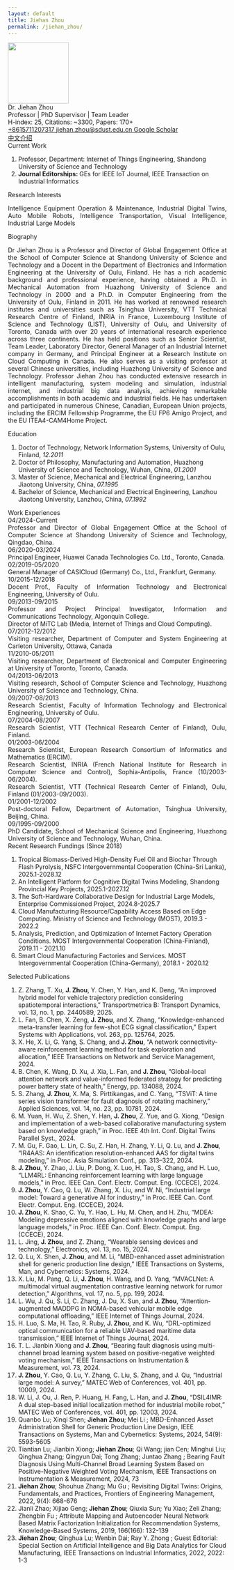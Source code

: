 ```yaml
---
layout: default
title: Jiehan Zhou
permalink: /jiehan_zhou/
---
```


<div class="container mt-3">
  <div class="text-center">
    <img
      class="rounded-circle border shadow"
      height="140px"
      width="140px"
      src="{{ '/assets/imgs/jiehan.jpg' | relative_url }}"
    />
    <div class="fs-4 fw-bold">Dr. Jiehan Zhou</div>
    <div class="fs-6 fw-semibold text-secondary">
      Professor | PhD Supervisor | Team Leader
    </div>
    <div class="fs-6 fw-light text-secondary">
      H-index: 25, Citations: ~3300, Papers: 170+
    </div>
    <div class="btn-group mt-2 gap-3">
      <a href="tel:+8615711207317" class="text-decoration-none">
        <i class="bi bi-telephone-fill"></i> +8615711207317
      </a>
      <a href="mailto:jiehan.zhou@sdust.edu.cn" class="text-decoration-none">
        <i class="bi bi-envelope-at-fill"></i> jiehan.zhou@sdust.edu.cn
      </a>
      <a
        href="https://scholar.google.com/citations?user=Elzkz90AAAAJ"
        class="text-decoration-none"
        target="blank"
      >
        <i class="bi bi-mortarboard-fill"></i> Google Scholar
      </a>
    </div>
  </div>
  <div class="text-center mt-2">
    <a
      href="http://cise.sdust.edu.cn/home/Page/teacher_detail/catId/30/id/2343.html"
      target="_blank"
      class="btn btn-sm btn-outline-primary"
    >
      中文介绍
    </a>
  </div>
  <div class="fs-4 fw-semibold border-bottom mt-3">
    <i class="bi bi-building-check"></i>
    Current Work
  </div>
  <ol class="list-group-numbered mt-3">
    <li class="list-group-item mb-2">
      Professor, Department: Internet of Things Engineering, Shandong University
      of Science and Technology
    </li>
    <li class="list-group-item mb-2">
      <b class="fs-6 fw-semibold">Journal Editorships: </b> GEs for IEEE IoT
      Journal, IEEE Transaction on Industrial Informatics
    </li>
  </ol>
  <div class="fs-4 fw-semibold border-bottom">
    <i class="bi bi-lightbulb"></i>
    Research Interests
  </div>
  <p class="mt-3" style="text-align: justify">
    Intelligence Equipment Operation & Maintenance, Industrial Digital Twins,
    Auto Mobile Robots, Intelligence Transportation, Visual Intelligence,
    Industrial Large Models
  </p>
  <div class="fs-4 fw-semibold border-bottom">
    <i class="bi bi-info-circle"></i>
    Biography
  </div>
  <p class="mt-3" style="text-align: justify">
    Dr Jiehan Zhou is a Professor and Director of Global Engagement Office at
    the School of Computer Science at Shandong University of Science and
    Technology and a Docent in the Department of Electronics and Information
    Engineering at the University of Oulu, Finland. He has a rich academic
    background and professional experience, having obtained a Ph.D. in
    Mechanical Automation from Huazhong University of Science and Technology in
    2000 and a Ph.D. in Computer Engineering from the University of Oulu,
    Finland in 2011. He has worked at renowned research institutes and
    universities such as Tsinghua University, VTT Technical Research Centre of
    Finland, INRIA in France, Luxembourg Institute of Science and Technology
    (LIST), University of Oulu, and University of Toronto, Canada with over 20
    years of international research experience across three continents. He has
    held positions such as Senior Scientist, Team Leader, Laboratory Director,
    General Manager of an Industrial Internet company in Germany, and Principal
    Engineer at a Research Institute on Cloud Computing in Canada. He also
    serves as a visiting professor at several Chinese universities, including
    Huazhong University of Science and Technology. Professor Jiehan Zhou has
    conducted extensive research in intelligent manufacturing, system modeling
    and simulation, industrial internet, and industrial big data analysis,
    achieving remarkable accomplishments in both academic and industrial fields.
    He has undertaken and participated in numerous Chinese, Canadian, European
    Union projects, including the ERCIM Fellowship Programme, the EU FP6 Amigo
    Project, and the EU ITEA4-CAM4Home Project.
  </p>
  <div class="fs-4 fw-semibold border-bottom">
    <i class="bi bi-journal-plus"></i>
    Education
  </div>
  <ol class="list-group-numbered mt-3">
    <li class="list-group-item mb-1">
      Doctor of Technology, Network Information Systems, University of Oulu,
      Finland, <i>12.2011</i>
    </li>
    <li class="list-group-item mb-1">
      Doctor of Philosophy, Manufacturing and Automation, Huazhong University of
      Science and Technology, Wuhan, China,
      <i>01.2001</i>
    </li>
    <li class="list-group-item mb-1">
      Master of Science, Mechanical and Electrical Engineering, Lanzhou Jiaotong
      University, China, <i>07.1995</i>
    </li>
    <li class="list-group-item mb-1">
      Bachelor of Science, Mechanical and Electrical Engineering, Lanzhou
      Jiaotong University, Lanzhou, China,
      <i>07.1992</i>
    </li>
  </ol>
  <div class="fs-4 fw-semibold border-bottom">
    <i class="bi bi-briefcase"></i>
    Work Experiences
  </div>
  <div class="row mt-3" style="text-align: justify">
    <div class="col-2 mb-1">04/2024-Current</div>
    <div class="col-10 mb-1">
      Professor and Director of Global Engagement Office at the School of
      Computer Science at Shandong University of Science and Technology,
      Qingdao, China.
    </div>
    <div class="col-2 mb-1">06/2020-03/2024</div>
    <div class="col-10 mb-1">
      Principal Engineer, Huawei Canada Technologies Co. Ltd., Toronto, Canada.
    </div>
    <div class="col-2 mb-1">02/2019-05/2020</div>
    <div class="col-10 mb-1">
      General Manager of CASICloud (Germany) Co., Ltd., Frankfurt, Germany.
    </div>
    <div class="col-2 mb-1">10/2015-12/2018</div>
    <div class="col-10 mb-1">
      Docent Prof., Faculty of Information Technology and Electronical
      Engineering, University of Oulu.
    </div>
    <div class="col-2 mb-1">09/2013-09/2015</div>
    <div class="col-10 mb-1">
      Professor and Project Principal Investigator, Information and
      Communications Technology, Algonquin College.
      <br />
      Director of MiTC Lab (Media, Internet of Things and Cloud Computing).
    </div>
    <div class="col-2 mb-1">07/2012-12/2012</div>
    <div class="col-10 mb-1">
      Visiting researcher, Department of Computer and System Engineering at
      Carleton University, Ottawa, Canada
    </div>
    <div class="col-2 mb-1">11/2010-05/2011</div>
    <div class="col-10 mb-1">
      Visiting researcher, Department of Electronical and Computer Engineering
      at University of Toronto, Toronto, Canada.
    </div>
    <div class="col-2 mb-1">04/2013-06/2013</div>
    <div class="col-10 mb-1">
      Visiting research, School of Computer Science and Technology, Huazhong
      University of Science and Technology, China.
    </div>
    <div class="col-2 mb-1">09/2007-08/2013</div>
    <div class="col-10 mb-1">
      Research Scientist, Faculty of Information Technology and Electronical
      Engineering, University of Oulu.
    </div>
    <div class="col-2 mb-1">07/2004-08/2007</div>
    <div class="col-10 mb-1">
      Research Scientist, VTT (Technical Research Center of Finland), Oulu,
      Finland.
    </div>
    <div class="col-2 mb-1">01/2003-06/2004</div>
    <div class="col-10 mb-1">
      Research Scientist, European Research Consortium of Informatics and
      Mathematics (ERCIM).
      <br />
      Research Scientist, INRIA (French National Institute for Research in
      Computer Science and Control), Sophia-Antipolis, France (10/2003-06/2004).
      <br />
      Research Scientist, VTT (Technical Research Center of Finland), Oulu,
      Finland (01/2003-09/2003).
    </div>
    <div class="col-2 mb-1">01/2001-12/2002</div>
    <div class="col-10 mb-1">
      Post-doctoral Fellow, Department of Automation, Tsinghua University,
      Beijing, China.
    </div>
    <div class="col-2 mb-1">09/1995-09/2000</div>
    <div class="col-10 mb-1">
      PhD Candidate, School of Mechanical Science and Engineering, Huazhong
      University of Science and Technology, Wuhan, China.
    </div>
  </div>

  <div class="fs-4 fw-semibold border-bottom">
    <i class="bi bi-easel"></i>
    Recent Research Fundings (Since 2018)
  </div>
  <ol class="list-group-numbered mt-3">
    <li class="list-group-item mb-1">
      Tropical Biomass-Derived High-Density Fuel Oil and Biochar Through Flash
      Pyrolysis, NSFC Intergovernmental Cooperation (China-Sri Lanka),
      2025.1-2028.12
    </li>
    <li class="list-group-item mb-1">
      An Intelligent Platform for Cognitive Digital Twins Modeling, Shandong
      Provincial Key Projects, 2025.1-2027.12
    </li>
    <li class="list-group-item mb-1">
      The Soft-Hardware Collaborative Design for Industrial Large Models,
      Enterprise Commissioned Project, 2024.8-2025.7
    </li>
    <li class="list-group-item mb-1">
      Cloud Manufacturing Resource/Capability Access Based on Edge Computing.
      Ministry of Science and Technology (MOST), 2019.3 - 2022.2
    </li>
    <li class="list-group-item mb-1">
      Analysis, Prediction, and Optimization of Internet Factory Operation
      Conditions. MOST Intergovernmental Cooperation (China-Finland), 2019.11 -
      2021.10
    </li>
    <li class="list-group-item mb-1">
      Smart Cloud Manufacturing Factories and Services. MOST Intergovernmental
      Cooperation (China-Germany), 2018.1 - 2020.12
    </li>
  </ol>

  <div class="fs-4 fw-semibold border-bottom">
    <i class="bi bi-book"></i>
    Selected Publications
  </div>

  <ol class="list-group-numbered mt-3">
    <li class="list-group-item mb-1">
      Z. Zhang, T. Xu, <b>J. Zhou</b>, Y. Chen, Y. Han, and K. Deng, “An
      improved hybrid model for vehicle trajectory prediction considering
      spatiotemporal interactions,” Transportmetrica B: Transport Dynamics, vol.
      13, no. 1, pp. 2440589, 2025.
    </li>
    <li class="list-group-item mb-1">
      L. Fan, B. Chen, X. Zeng, <b>J. Zhou</b>, and X. Zhang,
      “Knowledge-enhanced meta-transfer learning for few-shot ECG signal
      classification,” Expert Systems with Applications, vol. 263, pp. 125764,
      2025.
    </li>
    <li class="list-group-item mb-1">
      X. He, X. Li, G. Yang, S. Chang, and <b>J. Zhou</b>, “A network
      connectivity-aware reinforcement learning method for task exploration and
      allocation,” IEEE Transactions on Network and Service Management, 2024.
    </li>
    <li class="list-group-item mb-1">
      B. Chen, K. Wang, D. Xu, J. Xia, L. Fan, and <b>J. Zhou</b>, “Global-local
      attention network and value-informed federated strategy for predicting
      power battery state of health,” Energy, pp. 134088, 2024.
    </li>
    <li class="list-group-item mb-1">
      S. Zhang, <b>J. Zhou</b>, X. Ma, S. Pirttikangas, and C. Yang, “TSViT: A
      time series vision transformer for fault diagnosis of rotating machinery,”
      Applied Sciences, vol. 14, no. 23, pp. 10781, 2024.
    </li>
    <li class="list-group-item mb-1">
      M. Yuan, H. Wu, Z. Shen, Y. Han, <b>J. Zhou</b>, Z. Yue, and G. Xiong,
      “Design and implementation of a web-based collaborative manufacturing
      system based on knowledge graph,” in Proc. IEEE 4th Int. Conf. Digital
      Twins Parallel Syst., 2024.
    </li>
    <li class="list-group-item mb-1">
      M. Gu, F. Gao, L. Lin, C. Su, Z. Han, H. Zhang, Y. Li, Q. Lu, and
      <b>J. Zhou</b>, “IR4AAS: An identification resolution-enhanced AAS for
      digital twins modeling,” in Proc. Asia Simulation Conf., pp. 313–322,
      2024.
    </li>
    <li class="list-group-item mb-1">
      <b>J. Zhou</b>, Y. Zhao, J. Liu, P. Dong, X. Luo, H. Tao, S. Chang, and H.
      Luo, “LLM4RL: Enhancing reinforcement learning with large language
      models,” in Proc. IEEE Can. Conf. Electr. Comput. Eng. (CCECE), 2024.
    </li>
    <li class="list-group-item mb-1">
      <b>J. Zhou</b>, Y. Cao, Q. Lu, W. Zhang, X. Liu, and W. Ni, “Industrial
      large model: Toward a generative AI for industry,” in Proc. IEEE Can.
      Conf. Electr. Comput. Eng. (CCECE), 2024.
    </li>
    <li class="list-group-item mb-1">
      <b>J. Zhou</b>, K. Shao, C. Yu, Y. Hao, L. Hu, M. Chen, and H. Zhu, “MDEA:
      Modeling depressive emotions aligned with knowledge graphs and large
      language models,” in Proc. IEEE Can. Conf. Electr. Comput. Eng. (CCECE),
      2024.
    </li>
    <li class="list-group-item mb-1">
      L. Jing, <b>J. Zhou</b>, and Z. Zhang, “Wearable sensing devices and
      technology,” Electronics, vol. 13, no. 15, 2024.
    </li>
    <li class="list-group-item mb-1">
      Q. Lu, X. Shen, <b>J. Zhou</b>, and M. Li, “MBD-enhanced asset
      administration shell for generic production line design,” IEEE
      Transactions on Systems, Man, and Cybernetics: Systems, 2024.
    </li>
    <li class="list-group-item mb-1">
      X. Liu, M. Pang, Q. Li, <b>J. Zhou</b>, H. Wang, and D. Yang, “MVACLNet: A
      multimodal virtual augmentation contrastive learning network for rumor
      detection,” Algorithms, vol. 17, no. 5, pp. 199, 2024.
    </li>
    <li class="list-group-item mb-1">
      L. Wu, J. Qu, S. Li, C. Zhang, J. Du, X. Sun, and <b>J. Zhou</b>,
      “Attention-augmented MADDPG in NOMA-based vehicular mobile edge
      computational offloading,” IEEE Internet of Things Journal, 2024.
    </li>
    <li class="list-group-item mb-1">
      H. Luo, S. Ma, H. Tao, R. Ruby, <b>J. Zhou</b>, and K. Wu, “DRL-optimized
      optical communication for a reliable UAV-based maritime data
      transmission,” IEEE Internet of Things Journal, 2024.
    </li>
    <li class="list-group-item mb-1">
      T. L. Jianbin Xiong and <b>J. Zhou</b>, “Bearing fault diagnosis using
      multi-channel broad learning system based on positive-negative weighted
      voting mechanism,” IEEE Transactions on Instrumentation & Measurement,
      vol. 73, 2024.
    </li>
    <li class="list-group-item mb-1">
      <b>J. Zhou</b>, Y. Cao, Q. Lu, Y. Zhang, C. Liu, S. Zhang, and J. Qu,
      “Industrial large model: A survey,” MATEC Web of Conferences, vol. 401,
      pp. 10009, 2024.
    </li>
    <li class="list-group-item mb-1">
      W. Li, J. Ou, J. Ren, P. Huang, H. Fang, L. Han, and <b>J. Zhou</b>,
      “DSIL4IMR: A dual step-based initial localization method for industrial
      mobile robot,” MATEC Web of Conferences, vol. 401, pp. 12003, 2024.
    </li>
    <li class="list-group-item mb-1">
      Quanbo Lu; Xinqi Shen; <b>Jiehan Zhou</b>; Mei Li ; MBD-Enhanced Asset
      Administration Shell for Generic Production Line Design, IEEE Transactions
      on Systems, Man and Cybernetics: Systems, 2024, 54(9): 5593-5605
    </li>
    <li class="list-group-item mb-1">
      Tiantian Lu; Jianbin Xiong; <b>Jiehan Zhou</b>; Qi Wang; jian Cen; Minghui
      Liu; Qinghua Zhang; Qingyun Dai; Tong Zhang; Juntao Zhang ; Bearing Fault
      Diagnosis Using Multi-Channel Broad Learning System Based on
      Positive-Negative Weighted Voting Mechanism, IEEE Transactions on
      Instrumentation & Measurement, 2024, 73
    </li>
    <li class="list-group-item mb-1">
      <b>Jiehan Zhou</b>; Shouhua Zhang; Mu Gu ; Revisiting Digital Twins:
      Origins, Fundamentals, and Practices, Frontiers of Engineering Management,
      2022, 9(4): 668-676
    </li>
    <li class="list-group-item mb-1">
      Jianli Zhao; Xijiao Geng; <b>Jiehan Zhou</b>; Qiuxia Sun; Yu Xiao; Zeli
      Zhang; Zhengbin Fu ; Attribute Mapping and Autoencoder Neural Network
      Based Matrix Factorization Initialization for Recommendation Systems,
      Knowledge-Based Systems, 2019, 166(166): 132-139
    </li>
    <li class="list-group-item mb-1">
      <b>Jiehan Zhou</b>; Qinghua Lu; Wenbin Dai; Ray Y. Zhong ; Guest
      Editorial: Special Section on Artificial Intelligence and Big Data
      Analytics for Cloud Manufacturing, IEEE Transactions on Industrial
      Informatics, 2022, 2022: 1-3
    </li>
  </ol>
</div>
